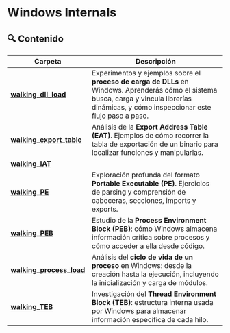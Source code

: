 #  Windows Internals



## 🔍 Contenido

| Carpeta                                               | Descripción |
|---------                                              |-------------|
| [**walking_dll_load**](./walking_dll_load)            | Experimentos y ejemplos sobre el **proceso de carga de DLLs** en Windows. Aprenderás cómo el sistema busca, carga y vincula librerías dinámicas, y cómo inspeccionar este flujo paso a paso. |
| [**walking_export_table**](./walking_export_table)    | Análisis de la **Export Address Table (EAT)**. Ejemplos de cómo recorrer la tabla de exportación de un binario para localizar funciones y manipularlas. |
| [**walking_IAT**](./walking_IAT)                      |  |
| [**walking_PE**](./walking_PE)                        | Exploración profunda del formato **Portable Executable (PE)**. Ejercicios de parsing y comprensión de cabeceras, secciones, imports y exports. |
| [**walking_PEB**](./walking_PEB)                      | Estudio de la **Process Environment Block (PEB)**: cómo Windows almacena información crítica sobre procesos y cómo acceder a ella desde código. |
| [**walking_process_load**](./walking_process_load)    | Análisis del **ciclo de vida de un proceso** en Windows: desde la creación hasta la ejecución, incluyendo la inicialización y carga de módulos. |
| [**walking_TEB**](./walking_TEB)                      | Investigación del **Thread Environment Block (TEB)**: estructura interna usada por Windows para almacenar información específica de cada hilo. |


